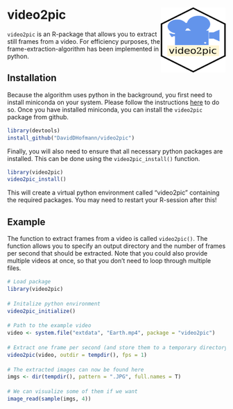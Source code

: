 
# video2pic <img src="man/figures/video2pic.png" align="right" width="150" height="150"/>

`video2pic` is an R-package that allows you to extract still frames from
a video. For efficiency purposes, the frame-extraction-algorithm has
been implemented in python.

## Installation

Because the algorithm uses python in the background, you first need to
install miniconda on your system. Please follow the instructions
[here](https://docs.conda.io/en/latest/miniconda.html) to do so. Once
you have installed miniconda, you can install the `video2pic` package
from github.

``` r
library(devtools)
install_github("DavidDHofmann/video2pic")
```

Finally, you will also need to ensure that all necessary python packages
are installed. This can be done using the `video2pic_install()`
function.

``` r
library(video2pic)
video2pic_install()
```

This will create a virtual python environment called “video2pic”
containing the required packages. You may need to restart your R-session
after this!

## Example

The function to extract frames from a video is called `video2pic()`. The
function allows you to specify an output directory and the number of
frames per second that should be extracted. Note that you could also
provide multiple videos at once, so that you don’t need to loop through
multiple files.

``` r
# Load package
library(video2pic)

# Initalize python environment
video2pic_initialize()

# Path to the example video
video <- system.file("extdata", "Earth.mp4", package = "video2pic")

# Extract one frame per second (and store them to a temporary directory)
video2pic(video, outdir = tempdir(), fps = 1)

# The extracted images can now be found here
imgs <- dir(tempdir(), pattern = ".JPG", full.names = T)

# We can visualize some of them if we want
image_read(sample(imgs, 4))
```
